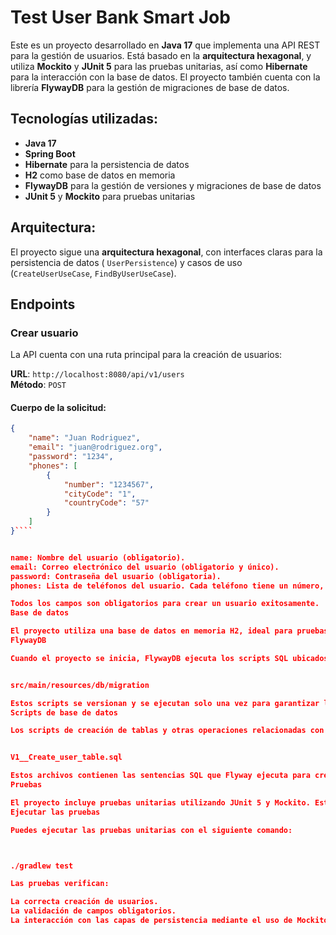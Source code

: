 ﻿# Test User Bank Smart Job

Este es un proyecto desarrollado en **Java 17** que implementa una API REST para la gestión de usuarios. Está basado en
la **arquitectura hexagonal**, y utiliza **Mockito** y **JUnit 5** para las pruebas unitarias, así como **Hibernate**
para la interacción con la base de datos. El proyecto también cuenta con la librería **FlywayDB** para la gestión de
migraciones de base de datos.

## Tecnologías utilizadas:

- **Java 17**
- **Spring Boot**
- **Hibernate** para la persistencia de datos
- **H2** como base de datos en memoria
- **FlywayDB** para la gestión de versiones y migraciones de base de datos
- **JUnit 5** y **Mockito** para pruebas unitarias

## Arquitectura:

El proyecto sigue una **arquitectura hexagonal**, con interfaces claras para la persistencia de datos (
`UserPersistence`) y casos de uso (`CreateUserUseCase`, `FindByUserUseCase`).

## Endpoints

### Crear usuario

La API cuenta con una ruta principal para la creación de usuarios:

**URL**: `http://localhost:8080/api/v1/users`  
**Método**: `POST`

#### Cuerpo de la solicitud:

````json
{
    "name": "Juan Rodriguez",
    "email": "juan@rodriguez.org",
    "password": "1234",
    "phones": [
        {
            "number": "1234567",
            "cityCode": "1",
            "countryCode": "57"
        }
    ]
}````


name: Nombre del usuario (obligatorio).
email: Correo electrónico del usuario (obligatorio y único).
password: Contraseña del usuario (obligatoria).
phones: Lista de teléfonos del usuario. Cada teléfono tiene un número, un código de ciudad (cityCode) y un código de país (countryCode) (todos obligatorios).

Todos los campos son obligatorios para crear un usuario exitosamente.
Base de datos

El proyecto utiliza una base de datos en memoria H2, ideal para pruebas y desarrollo rápido. Además, se gestiona la base de datos con la librería FlywayDB, que se encarga de crear y versionar los scripts SQL de migración.
FlywayDB

Cuando el proyecto se inicia, FlywayDB ejecuta los scripts SQL ubicados en la siguiente ruta:


src/main/resources/db/migration

Estos scripts se versionan y se ejecutan solo una vez para garantizar la consistencia de la base de datos. FlywayDB es responsable de aplicar las migraciones necesarias cada vez que el proyecto se levanta, asegurando que la estructura de la base de datos esté actualizada.
Scripts de base de datos

Los scripts de creación de tablas y otras operaciones relacionadas con la base de datos están en la carpeta resources/db/migration bajo el esquema de numeración que sigue Flyway. Por ejemplo:


V1__Create_user_table.sql

Estos archivos contienen las sentencias SQL que Flyway ejecuta para crear y modificar las tablas.
Pruebas

El proyecto incluye pruebas unitarias utilizando JUnit 5 y Mockito. Estas herramientas permiten crear simulaciones (mocks) de dependencias para realizar pruebas aisladas de la lógica de la aplicación, sin necesidad de acceder a la base de datos real ni realizar llamadas a servicios externos.
Ejecutar las pruebas

Puedes ejecutar las pruebas unitarias con el siguiente comando:



./gradlew test

Las pruebas verifican:

La correcta creación de usuarios.
La validación de campos obligatorios.
La interacción con las capas de persistencia mediante el uso de Mockito.

